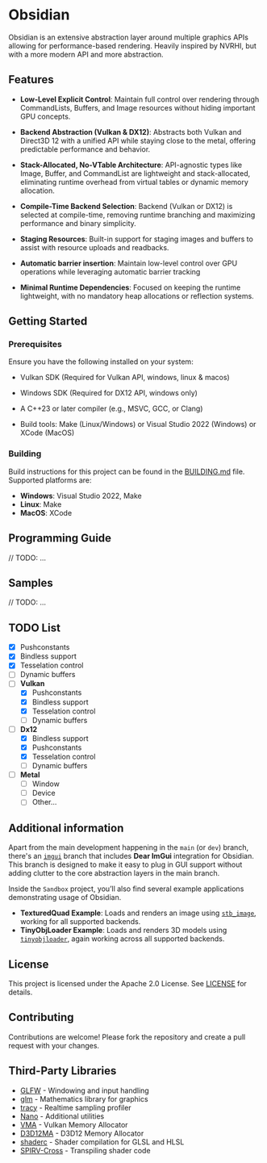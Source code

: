 # Obsidian

Obsidian is an extensive abstraction layer around multiple graphics APIs allowing for performance-based rendering.
Heavily inspired by NVRHI, but with a more modern API and more abstraction.

## Features

- **Low-Level Explicit Control**: Maintain full control over rendering through CommandLists, Buffers, and Image resources without hiding important GPU concepts.

- **Backend Abstraction (Vulkan & DX12)**: Abstracts both Vulkan and Direct3D 12 with a unified API while staying close to the metal, offering predictable performance and behavior.

- **Stack-Allocated, No-VTable Architecture**: API-agnostic types like Image, Buffer, and CommandList are lightweight and stack-allocated, eliminating runtime overhead from virtual tables or dynamic memory allocation.

- **Compile-Time Backend Selection**: Backend (Vulkan or DX12) is selected at compile-time, removing runtime branching and maximizing performance and binary simplicity.

- **Staging Resources**: Built-in support for staging images and buffers to assist with resource uploads and readbacks.

- **Automatic barrier insertion**: Maintain low-level control over GPU operations while leveraging automatic barrier tracking

- **Minimal Runtime Dependencies**: Focused on keeping the runtime lightweight, with no mandatory heap allocations or reflection systems.

## Getting Started

### Prerequisites

Ensure you have the following installed on your system:
- Vulkan SDK (Required for Vulkan API, windows, linux & macos)
- Windows SDK (Required for DX12 API, windows only)

- A C++23 or later compiler (e.g., MSVC, GCC, or Clang)
- Build tools: Make (Linux/Windows) or Visual Studio 2022 (Windows) or XCode (MacOS)

### Building

Build instructions for this project can be found in the [BUILDING.md](BUILDING.md) file. Supported platforms are:
- **Windows**: Visual Studio 2022, Make
- **Linux**: Make
- **MacOS**: XCode

## Programming Guide

// TODO: ...

## Samples

// TODO: ...

## TODO List
- [x] Pushconstants
- [x] Bindless support
- [x] Tesselation control
- [ ] Dynamic buffers
- [ ] **Vulkan**
  - [x] Pushconstants
  - [x] Bindless support
  - [x] Tesselation control
  - [ ] Dynamic buffers
- [ ] **Dx12**
  - [x] Bindless support
  - [x] Pushconstants
  - [x] Tesselation control
  - [ ] Dynamic buffers
- [ ] **Metal**
  - [ ] Window
  - [ ] Device
  - [ ] Other...

## Additional information

Apart from the main development happening in the `main` (or `dev`) branch, there's an [`imgui`](https://github.com/your-repo/Obsidian/tree/imgui) branch that includes **Dear ImGui** integration for Obsidian. This branch is designed to make it easy to plug in GUI support without adding clutter to the core abstraction layers in the main branch.


Inside the `Sandbox` project, you’ll also find several example applications demonstrating usage of Obsidian.
- **TexturedQuad Example**: Loads and renders an image using [`stb_image`](https://github.com/nothings/stb/blob/master/stb_image.h), working for all supported backends.
- **TinyObjLoader Example**: Loads and renders 3D models using [`tinyobjloader`](https://github.com/tinyobjloader/tinyobjloader), again working across all supported backends.

## License

This project is licensed under the Apache 2.0 License. See [LICENSE](LICENSE.txt) for details.

## Contributing

Contributions are welcome! Please fork the repository and create a pull request with your changes.

## Third-Party Libraries
- [GLFW](https://github.com/glfw/glfw) - Windowing and input handling
- [glm](https://github.com/g-truc/glm) - Mathematics library for graphics
- [tracy](https://github.com/wolfpld/tracy) - Realtime sampling profiler
- [Nano](https://github.com/ggjorven/Nano) - Additional utilities
- [VMA](https://github.com/GPUOpen-LibrariesAndSDKs/VulkanMemoryAllocator) - Vulkan Memory Allocator
- [D3D12MA](https://github.com/GPUOpen-LibrariesAndSDKs/D3D12MemoryAllocator) - D3D12 Memory Allocator
- [shaderc](https://github.com/google/shaderc) - Shader compilation for GLSL and HLSL
- [SPIRV-Cross](https://github.com/KhronosGroup/SPIRV-Cross) - Transpiling shader code
